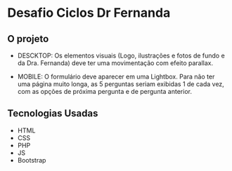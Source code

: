 # Desafio Ciclos Dr Fernanda
## O projeto
- DESCKTOP:
Os elementos visuais (Logo, ilustrações e fotos de fundo e da Dra. Fernanda) deve ter uma movimentação com efeito parallax.

- MOBILE:
O formulário deve aparecer em uma Lightbox. 
Para não ter uma página muito longa, as 5 perguntas seriam exibidas 1 de cada vez,
com as opções de próxima pergunta e de pergunta anterior.

## Tecnologias Usadas
- HTML
- CSS
- PHP
- JS
- Bootstrap
